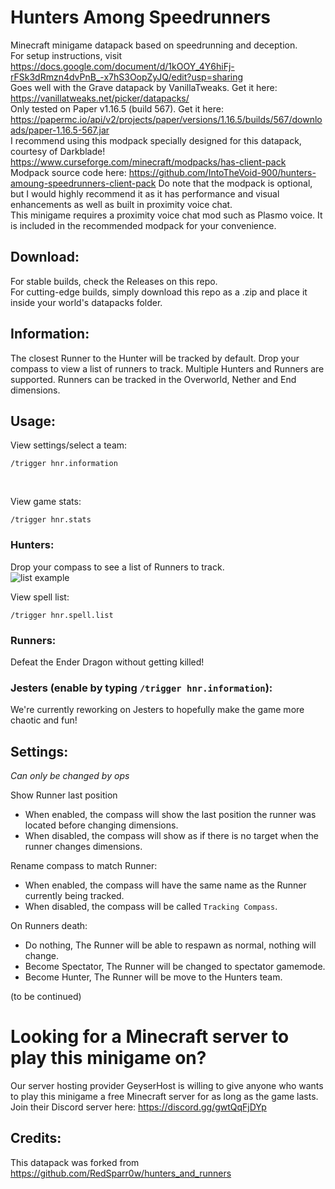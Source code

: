 # Hunters Among Speedrunners

Minecraft minigame datapack based on speedrunning and deception. <br/>
For setup instructions, visit https://docs.google.com/document/d/1kOOY_4Y6hiFj-rFSk3dRmzn4dvPnB_-x7hS3OopZyJQ/edit?usp=sharing <br/>
Goes well with the Grave datapack by VanillaTweaks. Get it here: https://vanillatweaks.net/picker/datapacks/ <br/>
Only tested on Paper v1.16.5 (build 567). Get it here: https://papermc.io/api/v2/projects/paper/versions/1.16.5/builds/567/downloads/paper-1.16.5-567.jar <br/>
I recommend using this modpack specially designed for this datapack, courtesy of Darkblade! https://www.curseforge.com/minecraft/modpacks/has-client-pack <br/>
Modpack source code here: https://github.com/IntoTheVoid-900/hunters-amoung-speedrunners-client-pack
Do note that the modpack is optional, but I would highly recommend it as it has performance and visual enhancements as well as built in proximity voice chat. <br/>
This minigame requires a proximity voice chat mod such as Plasmo voice. It is included in the recommended modpack for your convenience.

## Download:
For stable builds, check the Releases on this repo. <br/>
For cutting-edge builds, simply download this repo as a .zip and place it inside your world's datapacks folder.

## Information:
The closest Runner to the Hunter will be tracked by default.
Drop your compass to view a list of runners to track.
Multiple Hunters and Runners are supported.
Runners can be tracked in the Overworld, Nether and End dimensions.

## Usage:

View settings/select a team:
```
/trigger hnr.information
```
<br/>

View game stats:
```
/trigger hnr.stats
```

### Hunters:
Drop your compass to see a list of Runners to track.
<br/>![list example](https://i.imgur.com/yKMuKxI.png)

View spell list:
```
/trigger hnr.spell.list
```

### Runners:
Defeat the Ender Dragon without getting killed!

### Jesters (enable by typing `/trigger hnr.information`):
We're currently reworking on Jesters to hopefully make the game more chaotic and fun!

## Settings:
_Can only be changed by ops_

Show Runner last position
- When enabled, the compass will show the last position the runner was located before changing dimensions.
- When disabled, the compass will show as if there is no target when the runner changes dimensions.

Rename compass to match Runner:
- When enabled, the compass will have the same name as the Runner currently being tracked.
- When disabled, the compass will be called `Tracking Compass`.

On Runners death:
- Do nothing, The Runner will be able to respawn as normal, nothing will change.
- Become Spectator, The Runner will be changed to spectator gamemode.
- Become Hunter, The Runner will be move to the Hunters team.

(to be continued)

# Looking for a Minecraft server to play this minigame on?
Our server hosting provider GeyserHost is willing to give anyone who wants to play this minigame a free Minecraft server for as long as the game lasts. 
Join their Discord server here: https://discord.gg/gwtQqFjDYp

## Credits:
This datapack was forked from https://github.com/RedSparr0w/hunters_and_runners
